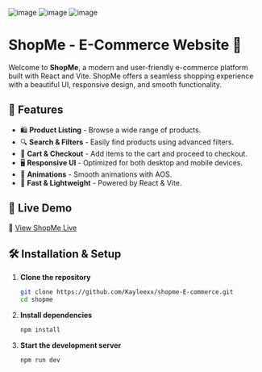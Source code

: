 ![image](https://github.com/user-attachments/assets/7146fe81-44d6-408f-b957-d0968222f90c)
![image](https://github.com/user-attachments/assets/b2d53f03-a1ac-4993-97ad-cb3be5d3f557)
![image](https://github.com/user-attachments/assets/ef3cc091-a4d4-46b2-b641-77110acd2c30)


# ShopMe - E-Commerce Website 🛒

Welcome to **ShopMe**, a modern and user-friendly e-commerce platform built with React and Vite. ShopMe offers a seamless shopping experience with a beautiful UI, responsive design, and smooth functionality.

## 🌟 Features
- 🛍️ **Product Listing** - Browse a wide range of products.
- 🔍 **Search & Filters** - Easily find products using advanced filters.
- 🛒 **Cart & Checkout** - Add items to the cart and proceed to checkout.
- 🖥️ **Responsive UI** - Optimized for both desktop and mobile devices.
- 🌟 **Animations** - Smooth animations with AOS.
- 🚀 **Fast & Lightweight** - Powered by React & Vite.

## 🚀 Live Demo
🔗 [View ShopMe Live](https://shopme-e-commerce.vercel.app/)

## 🛠️ Installation & Setup

1. **Clone the repository**
   ```sh
   git clone https://github.com/Kayleexx/shopme-E-commerce.git
   cd shopme
   ```

2. **Install dependencies**
   ```sh
   npm install
   ```

3. **Start the development server**
   ```sh
   npm run dev
